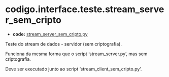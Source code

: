<a id="codigo-interface-teste-stream-server-sem-cripto"></a>

# codigo.interface.teste.stream_server_sem_cripto

* **code:**
  [stream_server_sem_cripto.py](../../../../codigo/interface/teste/stream_server_sem_cripto.py)

<a id="module-codigo.interface.teste.stream_server_sem_cripto"></a>

Teste do stream de dados - servidor (sem criptografia).

Funciona da mesma forma que o script ‘stream_server.py’, mas sem criptografia.

Deve ser executado junto ao script ‘stream_client_sem_cripto.py’.
